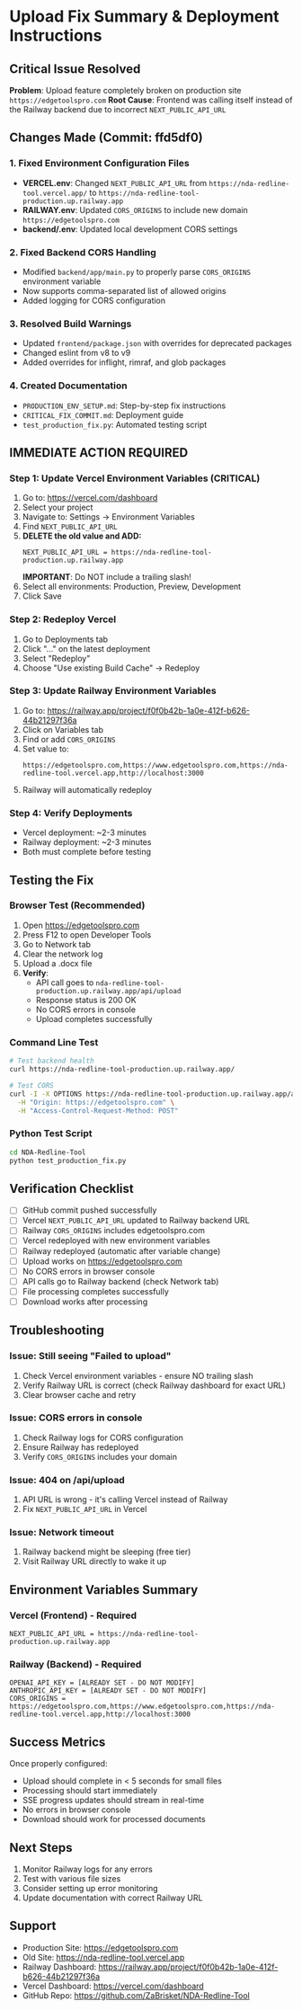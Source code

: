 # Upload Fix Summary & Deployment Instructions

## Critical Issue Resolved
**Problem**: Upload feature completely broken on production site `https://edgetoolspro.com`
**Root Cause**: Frontend was calling itself instead of the Railway backend due to incorrect `NEXT_PUBLIC_API_URL`

## Changes Made (Commit: ffd5df0)

### 1. Fixed Environment Configuration Files
- **VERCEL.env**: Changed `NEXT_PUBLIC_API_URL` from `https://nda-redline-tool.vercel.app/` to `https://nda-redline-tool-production.up.railway.app`
- **RAILWAY.env**: Updated `CORS_ORIGINS` to include new domain `https://edgetoolspro.com`
- **backend/.env**: Updated local development CORS settings

### 2. Fixed Backend CORS Handling
- Modified `backend/app/main.py` to properly parse `CORS_ORIGINS` environment variable
- Now supports comma-separated list of allowed origins
- Added logging for CORS configuration

### 3. Resolved Build Warnings
- Updated `frontend/package.json` with overrides for deprecated packages
- Changed eslint from v8 to v9
- Added overrides for inflight, rimraf, and glob packages

### 4. Created Documentation
- `PRODUCTION_ENV_SETUP.md`: Step-by-step fix instructions
- `CRITICAL_FIX_COMMIT.md`: Deployment guide
- `test_production_fix.py`: Automated testing script

## IMMEDIATE ACTION REQUIRED

### Step 1: Update Vercel Environment Variables (CRITICAL)
1. Go to: https://vercel.com/dashboard
2. Select your project
3. Navigate to: Settings → Environment Variables
4. Find `NEXT_PUBLIC_API_URL`
5. **DELETE the old value and ADD:**
   ```
   NEXT_PUBLIC_API_URL = https://nda-redline-tool-production.up.railway.app
   ```
   **IMPORTANT**: Do NOT include a trailing slash!
6. Select all environments: Production, Preview, Development
7. Click Save

### Step 2: Redeploy Vercel
1. Go to Deployments tab
2. Click "..." on the latest deployment
3. Select "Redeploy"
4. Choose "Use existing Build Cache" → Redeploy

### Step 3: Update Railway Environment Variables
1. Go to: https://railway.app/project/f0f0b42b-1a0e-412f-b626-44b21297f36a
2. Click on Variables tab
3. Find or add `CORS_ORIGINS`
4. Set value to:
   ```
   https://edgetoolspro.com,https://www.edgetoolspro.com,https://nda-redline-tool.vercel.app,http://localhost:3000
   ```
5. Railway will automatically redeploy

### Step 4: Verify Deployments
- Vercel deployment: ~2-3 minutes
- Railway deployment: ~2-3 minutes
- Both must complete before testing

## Testing the Fix

### Browser Test (Recommended)
1. Open https://edgetoolspro.com
2. Press F12 to open Developer Tools
3. Go to Network tab
4. Clear the network log
5. Upload a .docx file
6. **Verify**:
   - API call goes to `nda-redline-tool-production.up.railway.app/api/upload`
   - Response status is 200 OK
   - No CORS errors in console
   - Upload completes successfully

### Command Line Test
```bash
# Test backend health
curl https://nda-redline-tool-production.up.railway.app/

# Test CORS
curl -I -X OPTIONS https://nda-redline-tool-production.up.railway.app/api/upload \
  -H "Origin: https://edgetoolspro.com" \
  -H "Access-Control-Request-Method: POST"
```

### Python Test Script
```bash
cd NDA-Redline-Tool
python test_production_fix.py
```

## Verification Checklist
- [ ] GitHub commit pushed successfully
- [ ] Vercel `NEXT_PUBLIC_API_URL` updated to Railway backend URL
- [ ] Railway `CORS_ORIGINS` includes edgetoolspro.com
- [ ] Vercel redeployed with new environment variables
- [ ] Railway redeployed (automatic after variable change)
- [ ] Upload works on https://edgetoolspro.com
- [ ] No CORS errors in browser console
- [ ] API calls go to Railway backend (check Network tab)
- [ ] File processing completes successfully
- [ ] Download works after processing

## Troubleshooting

### Issue: Still seeing "Failed to upload"
1. Check Vercel environment variables - ensure NO trailing slash
2. Verify Railway URL is correct (check Railway dashboard for exact URL)
3. Clear browser cache and retry

### Issue: CORS errors in console
1. Check Railway logs for CORS configuration
2. Ensure Railway has redeployed
3. Verify `CORS_ORIGINS` includes your domain

### Issue: 404 on /api/upload
1. API URL is wrong - it's calling Vercel instead of Railway
2. Fix `NEXT_PUBLIC_API_URL` in Vercel

### Issue: Network timeout
1. Railway backend might be sleeping (free tier)
2. Visit Railway URL directly to wake it up

## Environment Variables Summary

### Vercel (Frontend) - Required
```
NEXT_PUBLIC_API_URL = https://nda-redline-tool-production.up.railway.app
```

### Railway (Backend) - Required
```
OPENAI_API_KEY = [ALREADY SET - DO NOT MODIFY]
ANTHROPIC_API_KEY = [ALREADY SET - DO NOT MODIFY]
CORS_ORIGINS = https://edgetoolspro.com,https://www.edgetoolspro.com,https://nda-redline-tool.vercel.app,http://localhost:3000
```

## Success Metrics
Once properly configured:
- Upload should complete in < 5 seconds for small files
- Processing should start immediately
- SSE progress updates should stream in real-time
- No errors in browser console
- Download should work for processed documents

## Next Steps
1. Monitor Railway logs for any errors
2. Test with various file sizes
3. Consider setting up error monitoring
4. Update documentation with correct Railway URL

## Support
- Production Site: https://edgetoolspro.com
- Old Site: https://nda-redline-tool.vercel.app
- Railway Dashboard: https://railway.app/project/f0f0b42b-1a0e-412f-b626-44b21297f36a
- Vercel Dashboard: https://vercel.com/dashboard
- GitHub Repo: https://github.com/ZaBrisket/NDA-Redline-Tool